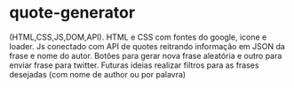 # quote-generator
(HTML,CSS,JS,DOM,API).  HTML e CSS com fontes do google, icone e loader. Js conectado com API de quotes reitrando informação em JSON da frase e nome do autor. Botões para gerar nova frase aleatória e outro para enviar frase para twitter. Futuras ideias realizar filtros para as frases desejadas (com nome de author ou por palavra)
